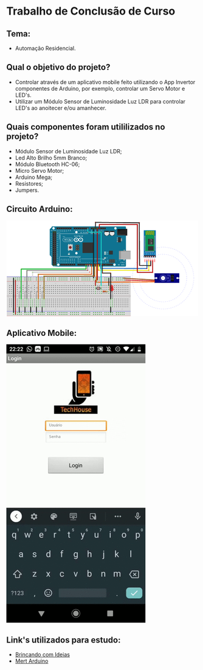 # Trabalho de Conclusão de Curso

## Tema:
* Automação Residencial.

## Qual o objetivo do projeto?
* Controlar através de um aplicativo mobile feito utilizando o App Invertor componentes de Arduino, por exemplo, controlar um Servo Motor e LED's.
* Utilizar um Módulo Sensor de Luminosidade Luz LDR para controlar LED's ao anoitecer e/ou amanhecer.

## Quais componentes foram utililizados no projeto?
* Módulo Sensor de Luminosidade Luz LDR;
* Led Alto Brilho 5mm Branco;
* Módulo Bluetooth HC-06;
* Micro Servo Motor;
* Arduino Mega;
* Resistores;
* Jumpers.

## Circuito Arduino:
![Circuito](Circuito.PNG)

## Aplicativo Mobile:
![Aplicativo](gifApp.gif)

## Link's utilizados para estudo:
* [Brincando com Ideias](https://www.youtube.com/watch?v=1602qoDyeyI&list=PL7CjOZ3q8fMetW0U_kZWjYlU9bIfeHlkn&index=21)
* [Mert Arduino](https://www.youtube.com/watch?v=gL7b8E_5aYs)
